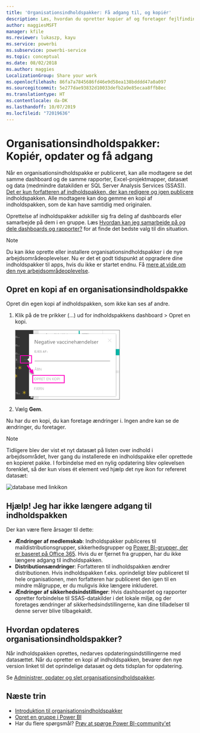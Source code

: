 ```yaml
---
title: 'Organisationsindholdspakker: Få adgang til, og kopiér'
description: Læs, hvordan du opretter kopier af og foretager fejlfinding af adgang til organisationsindholdspakkerne i Power BI
author: maggiesMSFT
manager: kfile
ms.reviewer: lukaszp, kayu
ms.service: powerbi
ms.subservice: powerbi-service
ms.topic: conceptual
ms.date: 08/02/2018
ms.author: maggies
LocalizationGroup: Share your work
ms.openlocfilehash: 86fa7a7845686fd46e9d58ea138bdddd47a0a097
ms.sourcegitcommit: 5e277dae93832d10033defb2a9e85ecaa8ffb8ec
ms.translationtype: HT
ms.contentlocale: da-DK
ms.lasthandoff: 10/07/2019
ms.locfileid: "72019636"
---
```

# <a name="organizational-content-packs-copy-refresh-and-get-access"></a>Organisationsindholdspakker: Kopiér, opdater og få adgang

Når en organisationsindholdspakke er publiceret, kan alle modtagere se det samme dashboard og de samme rapporter, Excel-projektmapper, datasæt og data (medmindre datakilden er SQL Server Analysis Services (SSAS)).  [Det er kun forfatteren af indholdspakken, der kan redigere og igen publicere](service-organizational-content-pack-manage-update-delete.md) indholdspakken.  Alle modtagere kan dog gemme en kopi af indholdspakken, som de kan have samtidig med originalen.

Oprettelse af indholdspakker adskiller sig fra deling af dashboards eller samarbejde på dem i en gruppe. Læs [Hvordan kan jeg samarbejde på og dele dashboards og rapporter?](service-how-to-collaborate-distribute-dashboards-reports.md) for at finde det bedste valg til din situation.

> [!NOTE]
> Du kan ikke oprette eller installere organisationsindholdspakker i de nye arbejdsområdeoplevelser. Nu er det et godt tidspunkt at opgradere dine indholdspakker til apps, hvis du ikke er startet endnu. Få [mere at vide om den nye arbejdsområdeoplevelse](service-create-the-new-workspaces.md).
>

## <a name="create-a-copy-of-an-organizational-content-pack"></a>Opret en kopi af en organisationsindholdspakke
Opret din egen kopi af indholdspakken, som ikke kan ses af andre.

1. Klik på de tre prikker (...) ud for indholdspakkens dashboard > Opret en kopi.

    ![](media/service-organizational-content-pack-copy-refresh-access/power-bi-create-copy-organizational-content-pack.png)
2. Vælg **Gem**.  

Nu har du en kopi, du kan foretage ændringer i. Ingen andre kan se de ændringer, du foretager.

> [!NOTE]
> Tidligere blev der vist et nyt datasæt på listen over indhold i arbejdsområdet, hver gang du installerede en indholdspakke eller oprettede en kopieret pakke. I forbindelse med en nylig opdatering blev oplevelsen forenklet, så der kun vises ét element ved hjælp det nye ikon for refereret datasæt:
>
> ![database med linkikon](media/service-organizational-content-pack-copy-refresh-access/power-bi-dataset-reference-icon.png)
>

## <a name="help--i-can-no-longer-access-the-content-pack"></a>Hjælp!  Jeg har ikke længere adgang til indholdspakken
Der kan være flere årsager til dette:

* **Ændringer af medlemskab**:  Indholdspakker publiceres til maildistributionsgrupper, sikkerhedsgrupper og [Power BI-grupper, der er baseret på Office 365](https://support.office.com/article/Create-a-group-in-Office-365-7124dc4c-1de9-40d4-b096-e8add19209e9).  Hvis du er fjernet fra gruppen, har du ikke længere adgang til indholdspakken.
* **Distributionsændringer**: Forfatteren til indholdspakken ændrer distributionen. Hvis indholdspakken f.eks. oprindeligt blev publiceret til hele organisationen, men forfatteren har publiceret den igen til en mindre målgruppe, er du muligvis ikke længere inkluderet.
* **Ændringer af sikkerhedsindstillinger**: Hvis dashboardet og rapporter opretter forbindelse til SSAS-datakilder i det lokale miljø, og der foretages ændringer af sikkerhedsindstillingerne, kan dine tilladelser til denne server blive tilbagekaldt.

## <a name="how-are-organizational-content-packs-refreshed"></a>Hvordan opdateres organisationsindholdspakker?
Når indholdspakken oprettes, nedarves opdateringsindstillingerne med datasættet.  Når du opretter en kopi af indholdspakken, bevarer den nye version linket til det oprindelige datasæt og dets tidsplan for opdatering.

Se [Administrer, opdater og slet organisationsindholdspakker](service-organizational-content-pack-manage-update-delete.md).

## <a name="next-steps"></a>Næste trin
* [Introduktion til organisationsindholdspakker](service-organizational-content-pack-introduction.md)
* [Opret en gruppe i Power BI](service-create-distribute-apps.md)
* Har du flere spørgsmål? [Prøv at spørge Power BI-community'et](http://community.powerbi.com/)
